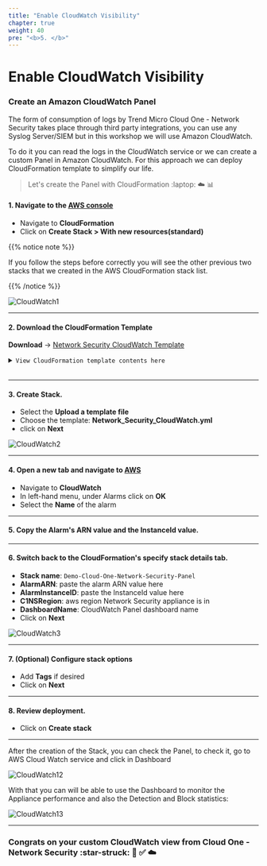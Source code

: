 ```yaml
---
title: "Enable CloudWatch Visibility"
chapter: true
weight: 40
pre: "<b>5. </b>"
---
```


# Enable CloudWatch Visibility

### Create an Amazon CloudWatch Panel

The form of consumption of logs by Trend Micro Cloud One - Network Security takes place through third party integrations, you can use any Syslog Server/SIEM but in this workshop we will use Amazon CloudWatch.

To do it you can read the logs in the CloudWatch service or we can create a custom Panel in Amazon CloudWatch. For this approach we can deploy CloudFormation template to simplify our life.

> Let's create the Panel with CloudFormation :laptop: :cloud: :bar_chart:

#### 1. Navigate to the [AWS console](aws.amazon.com/) 
- Navigate to **CloudFormation**
- Click on **Create Stack > With new resources(standard)**

{{% notice note %}}
<p style='text-align: left;'>
If you follow the steps before correctly you will see the other previous two stacks that we created in the AWS CloudFormation stack list.
</p>
{{% /notice %}}

![CloudWatch1](/images/CF1.png)

---

#### 2. Download the CloudFormation Template

**Download** -> [Network Security CloudWatch Template](/cft/Network_Security_CloudWatch.yml)

<details><summary markdown="span"><code>View CloudFormation template contents here</code></summary>

```
AWSTemplateFormatVersion: "2010-09-09"
Description: Creates Cloudwatch Dashboard for Cloud One Network Security
Parameters:
  DashboardName:
    Description: Insert the Name for the CloudWatch Panel
    Type: String
    Default: Cloud_One_Network_Security_Panel
  AlarmInstanceID:
    Description: Insert the Instance ID of Network Security Instance
    Type: String
  AlarmARN:
    Description: Insert the ARN for the Network Security Instance Alarm
    Type: String
  C1NSRegion:
    Description: Insert the Region where the Network Security Instance sits
    Type: String
    Default: us-east-1
Resources:
  BasicDashboard:
    Type: AWS::CloudWatch::Dashboard
    Properties:
      DashboardName: !Ref DashboardName
      DashboardBody:
        Fn::Sub: '{
              "widgets": [
                 {
                     "type": "alarm",
                     "x":0,
                     "y":0,
                     "width": 12,
                     "height": 3,
                     "properties": {
                         "alarms": [
                           "${AlarmARN}"
                           ],
                         "region": [
                           "${C1NSRegion}"
                           ],
                         "period": 60,
                         "title": "Cloud One Network Security - Status"
                     }
                  },
                  {
                     "type": "metric",
                     "x":0,
                     "y":4,
                     "width": 24,
                     "height": 6,
                     "properties": {
                         "region":"${C1NSRegion}",
                         "metrics": [
                            [ "AWS/EC2", "CPUUtilization", "InstanceId", "${AlarmInstanceID}" ],
                            [ ".", "NetworkIn", ".", "." ],
                            [ ".", "NetworkOut", ".", "." ],
                            [ ".", "NetworkPacketsIn", ".", "." ],
                            [ ".", "NetworkPacketsOut", ".", "." ],
                            [ ".", "StatusCheckFailed_System", ".", "." ],
                            [ ".", "StatusCheckFailed_Instance", ".", "." ]
                         ],
                         "view": "singleValue",
                         "period": 60,
                         "title": "Cloud One Network Security - Statistics",
                         "stat": "Average"
                     }
                  },
                  {
                     "type": "metric",
                     "x":0,
                     "y":11,
                     "width": 14,
                     "height": 6,
                     "properties": {
                         "region":"${C1NSRegion}",
                         "metrics": [
                            [ "AWS/EC2", "NetworkIn", "InstanceId", "${AlarmInstanceID}" ],
                            [ ".", "NetworkOut", ".", "." ]
                         ],
                         "view": "timeSeries",
                         "period": 60,
                         "title": "Data Transfered Bytes",
                         "stat": "Average"
                     }
                  },
                  {
                     "type": "metric",
                     "x":16,
                     "y":11,
                     "width": 8,
                     "height": 6,
                     "properties": {
                         "region":"${C1NSRegion}",
                         "metrics": [
                            [ "AWS/EC2", "NetworkIn", "InstanceId", "${AlarmInstanceID}" ],
                            [ ".", "NetworkOut", ".", "." ]
                         ],
                         "view": "singleValue",
                         "period": 60,
                         "title": "Bytes Consumed",
                         "stat": "Sum",
                         "setPeriodToTimeRange": true
                     }
                  },
                  {
                     "type": "metric",
                     "x":0,
                     "y":18,
                     "width": 14,
                     "height": 6,
                     "properties": {
                         "region":"${C1NSRegion}",
                         "metrics": [
                            [ "AWS/EC2", "NetworkPacketsIn", "InstanceId", "${AlarmInstanceID}" ],
                            [ ".", "NetworkPacketsOut", ".", "." ]
                         ],
                         "view": "timeSeries",
                         "period": 60,
                         "title": "Packets Transfered",
                         "stat": "Average"
                     }
                  },
                  {
                     "type": "metric",
                     "x":16,
                     "y":18,
                     "width": 8,
                     "height": 6,
                     "properties": {
                         "region":"${C1NSRegion}",
                         "metrics": [
                            [ "AWS/EC2", "NetworkPacketsIn", "InstanceId", "${AlarmInstanceID}" ],
                            [ ".", "NetworkPacketsOut", ".", "." ]
                         ],
                         "view": "singleValue",
                         "period": 60,
                         "title": "Packets Transfered",
                         "stat": "Sum",
                         "setPeriodToTimeRange": true
                     }
                  },
                  {
                     "type": "log",
                     "x":0,
                     "y":24,
                     "width": 24,
                     "height": 6,
                     "properties": {
                         "region":"${C1NSRegion}",
                         "view": "bar",
                         "period": 60,
                         "title": "Cloud One Network Security - BLOCK Action",
                         "stat": "Sum",
                         "query": "SOURCE \u0027network_security_logs\u0027 | fields @timestamp, @message \n| sort @timestamp desc \n| limit 20 \n| filter @message like \"Block\" \n| filter @message not like \"IP Reputation\" \n| stats count() by bin(30s) "
                     }
                  },
                  {
                     "type": "log",
                     "x":0,
                     "y":31,
                     "width": 24,
                     "height": 6,
                     "properties": {
                         "region":"${C1NSRegion}",
                         "view": "table",
                         "period": 60,
                         "title": "Cloud One Network Security - BLOCK Action",
                         "stat": "Sum",
                         "query": "SOURCE \u0027network_security_logs\u0027 | fields @timestamp, @message \n| sort @timestamp desc \n| limit 20 \n| filter @message like \"Block\" \n| filter @message not like \"IP Reputation\" "
                     }
                  },
                  {
                     "type": "log",
                     "x":0,
                     "y":38,
                     "width": 24,
                     "height": 6,
                     "properties": {
                         "region":"${C1NSRegion}",
                         "view": "bar",
                         "period": 60,
                         "title": "Cloud One Network Security - PERMIT Action",
                         "stat": "Sum",
                         "query": "SOURCE \u0027network_security_logs\u0027 | fields @timestamp, @message \n| sort @timestamp desc \n| limit 20 \n| filter @message like \"Permit\" \n| filter @message not like \"IP Reputation\" \n| stats count() by bin(30s) "
                     }
                  },
                  {
                     "type": "log",
                     "x":0,
                     "y":45,
                     "width": 24,
                     "height": 6,
                     "properties": {
                         "region":"${C1NSRegion}",
                         "view": "table",
                         "period": 60,
                         "title": "Cloud One Network Security - PERMIT Action",
                         "stat": "Sum",
                         "query": "SOURCE \u0027network_security_logs\u0027 | fields @timestamp, @message \n| sort @timestamp desc \n| limit 20 \n| filter @message like \"Permit\" \n| filter @message not like \"IP Reputation\" "
                     }
                  },
                  {
                     "type": "log",
                     "x":0,
                     "y":52,
                     "width": 24,
                     "height": 6,
                     "properties": {
                         "region":"${C1NSRegion}",
                         "view": "bar",
                         "period": 60,
                         "title": "Cloud One Network Security - Geo BLOCK",
                         "stat": "Sum",
                         "query": "SOURCE \u0027network_security_logs\u0027 | fields @timestamp, @message \n| sort @timestamp desc \n| limit 20 \n| filter @message like \"Block\" \n| filter @message like \"IP Reputation\" \n| stats count() by bin(30s) "
                     }
                  },
                  {
                     "type": "log",
                     "x":0,
                     "y":59,
                     "width": 24,
                     "height": 6,
                     "properties": {
                         "region":"${C1NSRegion}",
                         "view": "table",
                         "period": 60,
                         "title": "Cloud One Network Security - Geo BLOCK",
                         "stat": "Sum",
                         "query": "SOURCE \u0027network_security_logs\u0027 | fields @timestamp, @message \n| sort @timestamp desc \n| limit 20 \n| filter @message like \"Block\" \n| filter @message like \"IP Reputation\" "
                     }
                  }
              ]
          }'
```

</details>
<br/>

---

#### 3. Create Stack.
- Select the **Upload a template file**
- Choose the template: **Network_Security_CloudWatch.yml**
- click on **Next**

![CloudWatch2](/images/Create_Stack.png)

---

#### 4. Open a new tab and navigate to [AWS](aws.amazon.com/)
- Navigate to **CloudWatch**
- In left-hand menu, under Alarms click on **OK**
- Select the **Name** of the alarm

---

#### 5. Copy the Alarm's **ARN** value and the **InstanceId** value.

---

#### 6. Switch back to the CloudFormation's specify stack details tab.
- **Stack name**: <code>Demo-Cloud-One-Network-Security-Panel</code>
- **AlarmARN**: paste the alarm ARN value here
- **AlarmInstanceID**: paste the InstanceId value here
- **C1NSRegion**: aws region Network Security appliance is in
- **DashboardName**: CloudWatch Panel dashboard name
- Click on **Next**

![CloudWatch3](/images/Stack_Details.png)

---

#### 7. (Optional) Configure stack options
- Add **Tags** if desired 
- Click on **Next**

---

#### 8. Review deployment.
- Click on **Create stack**

---

After the creation of the Stack, you can check the Panel, to check it, go to AWS Cloud Watch service and click in Dashboard

![CloudWatch12](/images/CW_Dash.png) 

With that you can will be able to use the Dashboard to monitor the Appliance performance and also the Detection and Block statistics:

![CloudWatch13](/images/cloudwatchpanel.png) 



--------

### Congrats on your custom CloudWatch view from Cloud One - Network Security :star-struck: :robot: :white_check_mark: :cloud:

